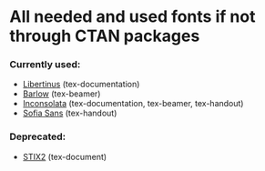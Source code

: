 # All needed and used fonts if not through CTAN packages

### Currently used:
- [Libertinus](https://github.com/alerque/libertinus) (tex-documentation)
- [Barlow](https://github.com/jpt/barlow) (tex-beamer)
- [Inconsolata](https://github.com/googlefonts/Inconsolata) (tex-documentation, tex-beamer, tex-handout)
- [Sofia Sans](https://github.com/lettersoup/Sofia-Sans) (tex-handout)

### Deprecated:
- [STIX2](https://github.com/stipub/stixfonts) (tex-document)
